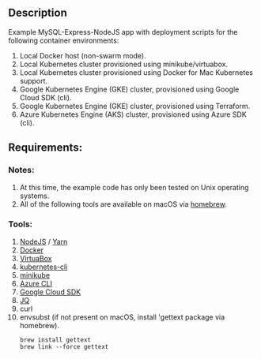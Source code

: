 
## Description

Example MySQL-Express-NodeJS app with deployment scripts for the following container environments:

1. Local Docker host (non-swarm mode).
1. Local Kubernetes cluster provisioned using minikube/virtuabox.
1. Local Kubernetes cluster provisioned using Docker for Mac Kubernetes support.
1. Google Kubernetes Engine (GKE) cluster, provisioned using Google Cloud SDK (cli).
1. Google Kubernetes Engine (GKE) cluster, provisioned using Terraform.
1. Azure Kubernetes Engine (AKS) cluster, provisioned using Azure SDK (cli).


## Requirements:

### Notes:
1. At this time, the example code has only been tested on Unix operating systems. 
1. All of the following tools are available on macOS via [homebrew](https://brew.sh).
 
### Tools: 
1. [NodeJS](https://nodejs.org) / [Yarn](https://yarnpkg.com)
1. [Docker](https://www.docker.com/get-started) 
1. [VirtuaBox](https://www.virtualbox.org)
1. [kubernetes-cli](https://kubernetes.io/docs/tasks/tools/install-kubectl/)
1. [minikube](https://github.com/kubernetes/minikube)
1. [Azure CLI](https://docs.microsoft.com/en-us/cli/azure/install-azure-cli)
1. [Google Cloud SDK](https://cloud.google.com/sdk)
1. [JQ](https://stedolan.github.io/jq/)
1. curl
1. envsubst (if not present on macOS, install 'gettext package via homebrew).
    ``` 
    brew install gettext
    brew link --force gettext
    ``` 
